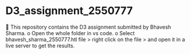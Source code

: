 # D3_assignment_2550777
	This repository contains the D3 assignment submitted by Bhavesh Sharma.
o	Open the whole folder in vs code.
o	 Select bhavesh_sharma_2550777.htl file > right click on the file > and open it in a live server to get the results.
